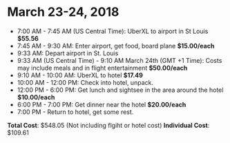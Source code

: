 # March 23-24, 2018
- 7:00 AM - 7:45 AM (US Central Time): UberXL to airport in St Louis **$55.56**
- 7:45 AM - 9:30 AM: Enter airport, get food, board plane **$15.00/each**
- 9:33 AM: Depart airport in St. Louis
- 9:33 AM (US Central Time) - 9:10 AM March 24th (GMT +1 Time): Costs may include meals and in flight entertainment **$50.00/each**
- 9:10 AM - 10:00 AM: UberXL to hotel **$17.49**
- 10:00 AM - 12:00 PM: Check into hotel, unpack.
- 12:00 PM - 6:00 PM: Get lunch and sightsee in the area around the hotel **$10.00/each**
- 6:00 PM - 7:00 PM: Get dinner near the hotel **$20.00/each**
- 7:00 PM - Return to hotel, get some rest.

**Total Cost**: $548.05 (Not including flgiht or hotel cost)
**Individual Cost**: $109.61
